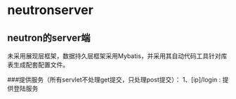neutronserver
=============
neutron的server端
-------------
未采用展现层框架，数据持久层框架采用Mybatis，并采用其自动代码工具针对库表生成配套配置文件。

###提供服务（所有servlet不处理get提交，只处理post提交）：
1、[ip]/login : 提供登陆服务
